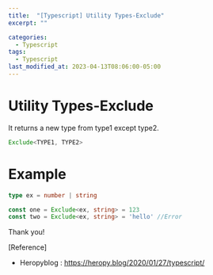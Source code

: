 ```yaml
---
title:  "[Typescript] Utility Types-Exclude"
excerpt: ""

categories:
  - Typescript
tags:
  - Typescript
last_modified_at: 2023-04-13T08:06:00-05:00
---
```


# Utility Types-Exclude

It returns a new type from type1 except type2.

```typescript
Exclude<TYPE1, TYPE2>
```

# Example

```typescript
type ex = number | string

const one = Exclude<ex, string> = 123
const two = Exclude<ex, string> = 'hello' //Error

```

Thank you!

[Reference]
* Heropyblog : <https://heropy.blog/2020/01/27/typescript/>